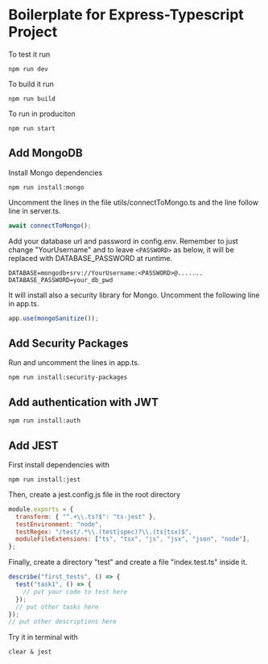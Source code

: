 # Boilerplate for Express-Typescript Project

To test it run

```shell
npm run dev
```

To build it run

```shell
npm run build
```

To run in produciton

```shell
npm run start
```

## Add MongoDB

Install Mongo dependencies

```shell
npm run install:mongo
```

Uncomment the lines in the file utils/connectToMongo.ts and the line follow line in server.ts.

```js
await connectToMongo();
```

Add your database url and password in config.env.
Remember to just change "YourUsername" and to leave `<PASSWORD>` as below, it will be replaced with DATABASE_PASSWORD at runtime.

```env
DATABASE=mongodb+srv://YourUsername:<PASSWORD>@.......
DATABASE_PASSWORD=your_db_pwd
```

It will install also a security library for Mongo. Uncomment the following line in app.ts.

```js
app.use(mongoSanitize());
```

## Add Security Packages

Run and uncomment the lines in app.ts.

```shell
npm run install:security-packages
```

## Add authentication with JWT

```shell
npm run install:auth
```

## Add JEST

First install dependencies with

```shell
npm run install:jest
```

Then, create a jest.config.js file in the root directory

```js
module.exports = {
  transform: { "^.+\\.ts?$": "ts-jest" },
  testEnvironment: "node",
  testRegex: "/test/.*\\.(test|spec)?\\.(ts|tsx)$",
  moduleFileExtensions: ["ts", "tsx", "js", "jsx", "json", "node"],
};
```

Finally, create a directory "test" and create a file "index.test.ts" inside it.

```js
describe("first_tests", () => {
  test("task1", () => {
    // put your code to test here
  });
  // put other tasks here
});
// put other descriptions here
```

Try it in terminal with

```shell
clear & jest
```
